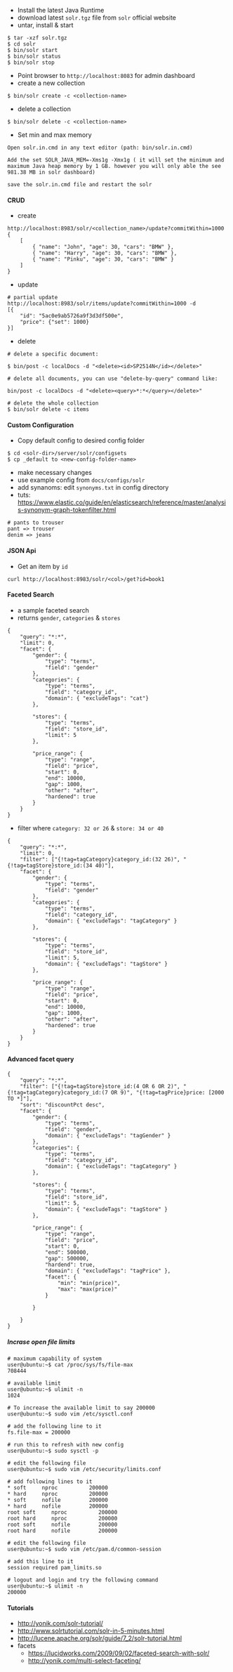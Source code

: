 - Install the latest Java Runtime
- download latest `solr.tgz` file from `solr` official website
- untar, install & start
```
$ tar -xzf solr.tgz
$ cd solr
$ bin/solr start
$ bin/solr status
$ bin/solr stop
```

- Point browser to `http://localhost:8083` for admin dashboard
- create a new collection
```
$ bin/solr create -c <collection-name>
```
- delete a collection
```
$ bin/solr delete -c <collection-name>
```

- Set min and max memory
```
Open solr.in.cmd in any text editor (path: bin/solr.in.cmd)

Add the set SOLR_JAVA_MEM=-Xms1g -Xmx1g ( it will set the minimum and maximum Java heap memory by 1 GB. however you will only able the see 981.38 MB in solr dashboard)

save the solr.in.cmd file and restart the solr
```

#### CRUD
- create
```
http://localhost:8983/solr/<collection_name>/update?commitWithin=1000
{
	[ 
		{ "name": "John", "age": 30, "cars": "BMW" }, 
		{ "name": "Harry", "age": 30, "cars": "BMW" }, 
		{ "name": "Pinku", "age": 30, "cars": "BMW" } 
	]
}
```
- update
```
# partial update
http://localhost:8983/solr/items/update?commitWithin=1000 -d 
[{
	"id": "5ac0e9ab5726a9f3d3df500e",
	"price": {"set": 1000}
}]
```

- delete

```
# delete a specific document:

$ bin/post -c localDocs -d "<delete><id>SP2514N</id></delete>"

# delete all documents, you can use "delete-by-query" command like:

bin/post -c localDocs -d "<delete><query>*:*</query></delete>"

# delete the whole collection
$ bin/solr delete -c items
```

#### Custom Configuration
- Copy default config to desired config folder
```
$ cd <solr-dir>/server/solr/configsets
$ cp _default to <new-config-folder-name>
```
- make necessary changes
- use example config from `docs/configs/solr` 
- add synanoms: edit `synonyms.txt` in config directory
- tuts: https://www.elastic.co/guide/en/elasticsearch/reference/master/analysis-synonym-graph-tokenfilter.html
```
# pants to trouser
pant => trouser
denim => jeans
```

#### JSON Api
- Get an item by `id`
```
curl http://localhost:8983/solr/<col>/get?id=book1
```

#### Faceted Search
- a sample faceted search 
- returns `gender`, `categories` & `stores`
```
{
	"query": "*:*",
	"limit": 0,
	"facet": {
		"gender": {
			"type": "terms",
			"field": "gender"
		},
		"categories": {
			"type": "terms",
			"field": "category_id",
			"domain": { "excludeTags": "cat"}
		},
		
		"stores": {
			"type": "terms",
			"field": "store_id",
			"limit": 5
		},
		
		"price_range": {
			"type": "range",
			"field": "price",
			"start": 0,
			"end": 10000,
			"gap": 1000,
			"other": "after",
			"hardened": true
		}
	}
}
```

- filter where `category: 32 or 26` & `store: 34 or 40`
```
{
	"query": "*:*",
	"limit": 0,
	"filter": ["{!tag=tagCategory}category_id:(32 26)", "{!tag=tagStore}store_id:(34 40)"],
	"facet": {
		"gender": {
			"type": "terms",
			"field": "gender"
		},
		"categories": {
			"type": "terms",
			"field": "category_id",
			"domain": { "excludeTags": "tagCategory" }
		},
		
		"stores": {
			"type": "terms",
			"field": "store_id",
			"limit": 5,
			"domain": { "excludeTags": "tagStore" }
		},
		
		"price_range": {
			"type": "range",
			"field": "price",
			"start": 0,
			"end": 10000,
			"gap": 1000,
			"other": "after",
			"hardened": true
		}
	}
}
```
#### Advanced facet query
```
{
	"query": "*:*",
	"filter": ["{!tag=tagStore}store_id:(4 OR 6 OR 2)", "{!tag=tagCategory}category_id:(7 OR 9)", "{!tag=tagPrice}price: [2000 TO *]"],
	"sort": "discountPct desc",
	"facet": {
		"gender": {
            "type": "terms",
            "field": "gender",
            "domain": { "excludeTags": "tagGender" }
        },
        "categories": {
            "type": "terms",
            "field": "category_id",
            "domain": { "excludeTags": "tagCategory" }
        },

        "stores": {
            "type": "terms",
            "field": "store_id",
            "limit": 5,
            "domain": { "excludeTags": "tagStore" }
        },

        "price_range": {
            "type": "range",
            "field": "price",
            "start": 0,
            "end": 500000,
            "gap": 500000,
            "hardend": true,
            "domain": { "excludeTags": "tagPrice" },
            "facet": {
            	"min": "min(price)",
            	"max": "max(price)"
            }
             
        }
            
	}
}
```

##### Incrase open file limits
```
# maximum capability of system
user@ubuntu:~$ cat /proc/sys/fs/file-max
708444

# available limit
user@ubuntu:~$ ulimit -n
1024

# To increase the available limit to say 200000
user@ubuntu:~$ sudo vim /etc/sysctl.conf

# add the following line to it
fs.file-max = 200000

# run this to refresh with new config
user@ubuntu:~$ sudo sysctl -p

# edit the following file
user@ubuntu:~$ sudo vim /etc/security/limits.conf

# add following lines to it
* soft     nproc          200000    
* hard     nproc          200000   
* soft     nofile         200000   
* hard     nofile         200000
root soft     nproc          200000    
root hard     nproc          200000   
root soft     nofile         200000   
root hard     nofile         200000

# edit the following file
user@ubuntu:~$ sudo vim /etc/pam.d/common-session

# add this line to it
session required pam_limits.so

# logout and login and try the following command
user@ubuntu:~$ ulimit -n
200000

```


#### Tutorials
- http://yonik.com/solr-tutorial/
- http://www.solrtutorial.com/solr-in-5-minutes.html
- http://lucene.apache.org/solr/guide/7_2/solr-tutorial.html
- facets
	- https://lucidworks.com/2009/09/02/faceted-search-with-solr/
	- http://yonik.com/multi-select-faceting/

